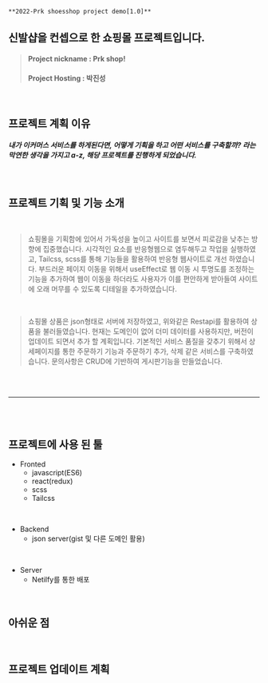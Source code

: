 ```
**2022-Prk shoesshop project demo[1.0]**
```

## 신발샵을 컨셉으로 한 쇼핑몰 프로젝트입니다.



> #### Project nickname : Prk shop! 
> #### Project Hosting : 박진성


<br/>


## 프로젝트 계획 이유

##### 내가 이커머스 서비스를 하게된다면, 어떻게 기획을 하고 어떤 서비스를 구축할까? 라는 막연한 생각을 가지고 a-z, 해당 프로젝트를 진행하게 되었습니다. 
<br/>

## 프로젝트 기획 및 기능 소개

<br/>

>쇼핑몰을 기획함에 있어서 가독성을 높이고 사이트를 보면서 피로감을 낮추는 방향에 집중했습니다. 시각적인 요소를 반응형웹으로 염두해두고 작업을 실행하였고, Tailcss, scss를 통해 기능들을 활용하여 반응형 웹사이트로 개선 하였습니다. 부드러운 페이지 이동을 위해서 useEffect로 웹 이동 시 투명도를 조정하는 기능을 추가하여 웹이 이동을 하더라도 사용자가 이를 편안하게 받아들여 사이트에 오래 머무를 수 있도록 디테일을 추가하였습니다. 
<br/>

>쇼핑몰 상품은 json형태로 서버에 저장하였고, 위와같은 Restapi를 활용하여 상품을 불러들였습니다. 현재는 도메인이 없어 더미 데이터를 사용하지만, 버전이 업데이트 되면서 추가 할 계획입니다. 기본적인 서비스 품질을 갖추기 위해서 상세페이지를 통한 주문하기 기능과 주문하기 추가, 삭제 같은 서비스를 구축하였습니다. 문의사항은 CRUD에 기반하여 게시판기능을 만들었습니다. 
<br/>

<br/>

------------------

<br/><br/>

## 프로젝트에 사용 된 툴

+ Fronted
  + javascript(ES6)
  + react(redux)
  + scss
  + Tailcss

<br/>

+ Backend 
  + json server(gist 및 다른 도메인 활용)

<br/>

+ Server 
  + Netilfy를 통한 배포 
  
  
<br/>  
  
## 아쉬운 점

<br/>

>  
  
  
## 프로젝트 업데이트 계획

<br/>

>




